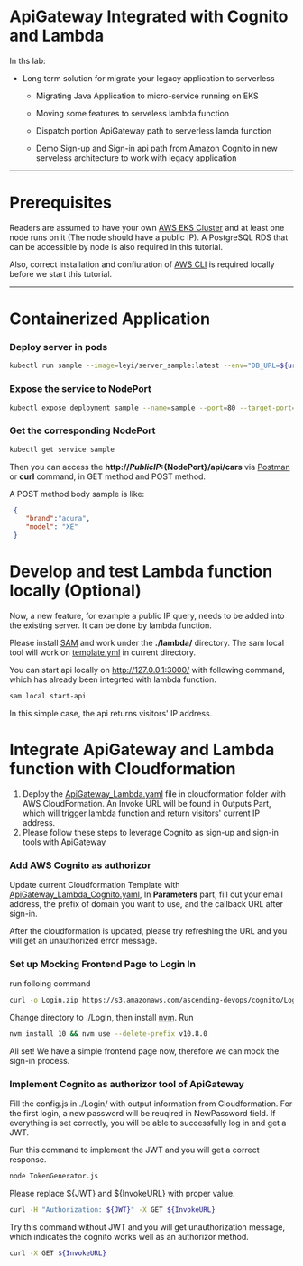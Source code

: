 ApiGateway Integrated with Cognito and Lambda
====================

In ths lab:


* Long term solution for migrate your legacy application to serverless

	* Migrating Java Application to micro-service running on EKS

	* Moving some features to serveless lambda function

	* Dispatch portion ApiGateway path to serverless lamda function

	* Demo Sign-up and Sign-in api path from Amazon Cognito in new serveless architecture to work with legacy application

- - -

Prerequisites
====================

Readers are assumed to have your own [AWS EKS Cluster](https://docs.aws.amazon.com/eks/latest/userguide/getting-started.html) and at least one node runs on it (The node should have a public IP). A PostgreSQL RDS that can be accessible by node is also required in this tutorial.

Also, correct installation and confiuration of [AWS CLI](https://docs.aws.amazon.com/cli/latest/userguide/installing.html) is required locally before we start this tutorial.
- - -

# Containerized Application

### Deploy server in pods

```bash
kubectl run sample --image=leyi/server_sample:latest --env="DB_URL=${url}:${port}/${db_name}" --env="DB_USERNAME=${username}" --env="DB_PASSWORD=${password}"
```

### Expose the service to NodePort

```bash
kubectl expose deployment sample --name=sample --port=80 --target-port=8080 --type=NodePort
```

### Get the corresponding NodePort
```bash
kubectl get service sample
```
Then you can access the **http://${PublicIP}:${NodePort}/api/cars** via [Postman](https://www.getpostman.com/) or **curl** command, in GET method and POST method.

A POST method body sample is like:

```json
 {
 	"brand":"acura",
 	"model": "XE"
 }
```

# Develop and test Lambda function locally (Optional)

Now, a new feature, for example a public IP query, needs to be added into the existing server. It can be done by lambda function.

Please install [SAM](https://github.com/awslabs/aws-sam-cli) and work under the **./lambda/** directory. The sam local tool will work on [template.yml](https://raw.githubusercontent.com/overtureLLC/AWS_Lab_ApiGateway_Cognito_Lambda/master/lambda/template.yaml) in current directory.

You can start api locally on http://127.0.0.1:3000/ with following command, which has already been integrted with lambda function.
```bash
sam local start-api
```
In this simple case, the api returns visitors' IP address.

# Integrate ApiGateway and Lambda function with Cloudformation

1. Deploy the [ApiGateway_Lambda.yaml](https://raw.githubusercontent.com/overtureLLC/AWS_Lab_ApiGateway_Cognito_Lambda/master/cloudformation/ApiGateway_Lambda.yaml) file in cloudformation folder with AWS CloudFormation. An Invoke URL will be found in Outputs Part, which will trigger lambda function and return visitors' current IP address.
2. Please follow these steps to leverage Cognito as sign-up and sign-in tools with ApiGateway

### Add AWS Cognito as authorizor

Update current Cloudformation Template with [ApiGateway_Lambda_Cognito.yaml](https://raw.githubusercontent.com/overtureLLC/AWS_Lab_ApiGateway_Cognito_Lambda/master/cloudformation/ApiGateway_Lambda_Cognito.yaml), In **Parameters** part, fill out your email address, the prefix of domain you want to use, and the callback URL after sign-in.

After the cloudformation is updated, please try refreshing the URL and you will get an unauthorized error message.

### Set up Mocking Frontend Page to Login In

run folloing command 
```bash
curl -o Login.zip https://s3.amazonaws.com/ascending-devops/cognito/Login.zip && mkdir Login && unzip Login.zip -d ./Login
```

Change directory to ./Login, then install [nvm](https://github.com/creationix/nvm). Run

```bash
nvm install 10 && nvm use --delete-prefix v10.8.0
```

All set! We have a simple frontend page now, therefore we can mock the sign-in process.

### Implement Cognito as authorizor tool of ApiGateway

Fill the config.js in ./Login/ with output information from Cloudformation. For the first login, a new password will be reuqired in NewPassword field. If everything is set correctly, you will be able to successfully log in and get a JWT.

Run this command to implement the JWT and you will get a correct response. 

```bash
node TokenGenerator.js
```

Please replace ${JWT} and ${InvokeURL} with proper value.
```bash
curl -H "Authorization: ${JWT}" -X GET ${InvokeURL}
```

Try this command without JWT and you will get unauthorization message, which indicates the cognito works well as an authorizor method.
```bash
curl -X GET ${InvokeURL}
```
